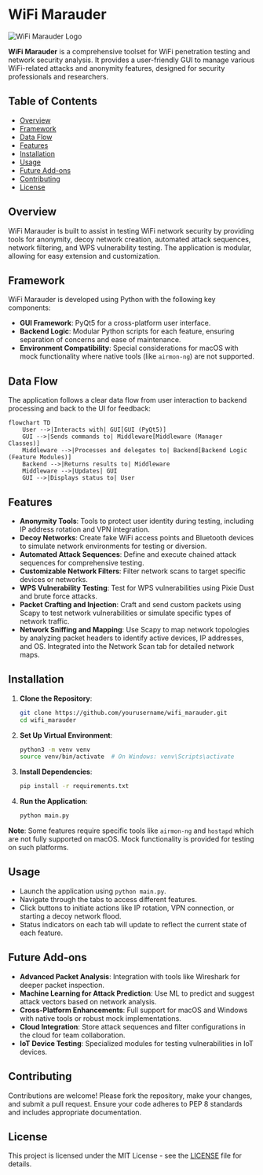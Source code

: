 # WiFi Marauder

![WiFi Marauder Logo](logo.png)

**WiFi Marauder** is a comprehensive toolset for WiFi penetration testing and network security analysis. It provides a user-friendly GUI to manage various WiFi-related attacks and anonymity features, designed for security professionals and researchers.

## Table of Contents

- [Overview](#overview)
- [Framework](#framework)
- [Data Flow](#data-flow)
- [Features](#features)
- [Installation](#installation)
- [Usage](#usage)
- [Future Add-ons](#future-add-ons)
- [Contributing](#contributing)
- [License](#license)

## Overview

WiFi Marauder is built to assist in testing WiFi network security by providing tools for anonymity, decoy network creation, automated attack sequences, network filtering, and WPS vulnerability testing. The application is modular, allowing for easy extension and customization.

## Framework

WiFi Marauder is developed using Python with the following key components:

- **GUI Framework**: PyQt5 for a cross-platform user interface.
- **Backend Logic**: Modular Python scripts for each feature, ensuring separation of concerns and ease of maintenance.
- **Environment Compatibility**: Special considerations for macOS with mock functionality where native tools (like `airmon-ng`) are not supported.

## Data Flow

The application follows a clear data flow from user interaction to backend processing and back to the UI for feedback:
```mermaid
flowchart TD
    User -->|Interacts with| GUI[GUI (PyQt5)]
    GUI -->|Sends commands to| Middleware[Middleware (Manager Classes)]
    Middleware -->|Processes and delegates to| Backend[Backend Logic (Feature Modules)]
    Backend -->|Returns results to| Middleware
    Middleware -->|Updates| GUI
    GUI -->|Displays status to| User
```

## Features

- **Anonymity Tools**: Tools to protect user identity during testing, including IP address rotation and VPN integration.
- **Decoy Networks**: Create fake WiFi access points and Bluetooth devices to simulate network environments for testing or diversion.
- **Automated Attack Sequences**: Define and execute chained attack sequences for comprehensive testing.
- **Customizable Network Filters**: Filter network scans to target specific devices or networks.
- **WPS Vulnerability Testing**: Test for WPS vulnerabilities using Pixie Dust and brute force attacks.
- **Packet Crafting and Injection**: Craft and send custom packets using Scapy to test network vulnerabilities or simulate specific types of network traffic.
- **Network Sniffing and Mapping**: Use Scapy to map network topologies by analyzing packet headers to identify active devices, IP addresses, and OS. Integrated into the Network Scan tab for detailed network maps.

## Installation

1. **Clone the Repository**:
   ```bash
   git clone https://github.com/yourusername/wifi_marauder.git
   cd wifi_marauder
   ```
2. **Set Up Virtual Environment**:
   ```bash
   python3 -m venv venv
   source venv/bin/activate  # On Windows: venv\Scripts\activate
   ```
3. **Install Dependencies**:
   ```bash
   pip install -r requirements.txt
   ```
4. **Run the Application**:
   ```bash
   python main.py
   ```
**Note**: Some features require specific tools like `airmon-ng` and `hostapd` which are not fully supported on macOS. Mock functionality is provided for testing on such platforms.

## Usage

- Launch the application using `python main.py`.
- Navigate through the tabs to access different features.
- Click buttons to initiate actions like IP rotation, VPN connection, or starting a decoy network flood.
- Status indicators on each tab will update to reflect the current state of each feature.

## Future Add-ons

- **Advanced Packet Analysis**: Integration with tools like Wireshark for deeper packet inspection.
- **Machine Learning for Attack Prediction**: Use ML to predict and suggest attack vectors based on network analysis.
- **Cross-Platform Enhancements**: Full support for macOS and Windows with native tools or robust mock implementations.
- **Cloud Integration**: Store attack sequences and filter configurations in the cloud for team collaboration.
- **IoT Device Testing**: Specialized modules for testing vulnerabilities in IoT devices.

## Contributing

Contributions are welcome! Please fork the repository, make your changes, and submit a pull request. Ensure your code adheres to PEP 8 standards and includes appropriate documentation.

## License

This project is licensed under the MIT License - see the [LICENSE](LICENSE) file for details.
